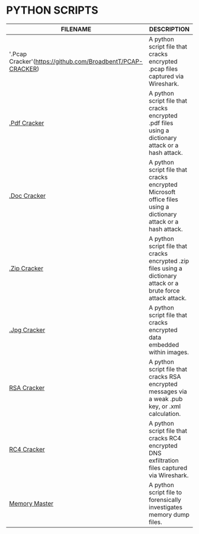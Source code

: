 # PYTHON SCRIPTS

| FILENAME                       | DESCRIPTION |
|--------------------------------|-------------|
| '.Pcap Cracker'(https://github.com/BroadbentT/PCAP-CRACKER) | A python script file that cracks encrypted .pcap files captured via Wireshark.|
| [.Pdf Cracker](https://github.com/BroadbentT/PDF-CRACKER) | A python script file that cracks encrypted .pdf files using a dictionary attack or a hash attack. |
| [.Doc Cracker](https://github.com/BroadbentT/OFFICE-CRACKER) |A python script file that cracks encrypted Microsoft office files using a dictionary attack or a hash attack.|
| [.Zip Cracker](https://github.com/BroadbentT/ZIP-CRACKER) |A python script file that cracks encrypted .zip files using a dictionary attack or a brute force attack attack.|
| [.Jpg Cracker](https://github.com/BroadbentT/STEG-MASTER) |A python script file that cracks encrypted data embedded within images.|
| [RSA Cracker       ](https://github.com/BroadbentT/RSA-CRACKER) |A python script file that cracks RSA encrypted messages via a weak .pub key, or .xml calculation.|
| [RC4 Cracker](https://github.com/BroadbentT/RS4-CRACKER) | A python script file that cracks RC4 encrypted DNS exfiltration files captured via Wireshark.|
|[Memory Master](https://github.com/BroadbentT/Memory-Manager) | A python script file to forensically investigates memory dump files. |
